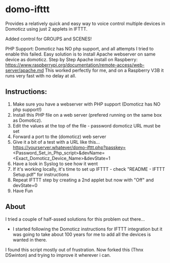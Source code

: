 # domo-ifttt

Provides a relatively quick and easy way to voice control multiple devices in Domoticz using just 2 applets in IFTTT.

Added control for GROUPS and SCENES!

PHP Support:
Domoticz has NO php support, and all attempts I tried to enable this failed.
Easy solution is to install Apache webserver on same device as domoticz.
Step by Step Apache install on Raspberry: https://www.raspberrypi.org/documentation/remote-access/web-server/apache.md 
This worked perfectly for me, and on a Raspberry V3B it runs very fast with no delay at all.

## Instructions:
1. Make sure you have a webserver with PHP support (Domoticz has NO php support!)
2. Install this PHP file on a web server (prefered running on the same box as Domoticz).
3. Edit the values at the top of the file - password domoticz URL must be set
4. Forward a port to the (domoticz) web server
5. Give it a bit of a test with a URL like this...  https://yourserver.whatever/domo-ifttt.php?passkey=<Password_Set_in_Php_script>&devName=<Exact_Domoticz_Device_Name>&devState=1
6. Have a look in Syslog to see how it went
7. If it's working locally, it's time to set up IFTTT - check "README - IFTTT Setup.pdf" for instructions
8. Repeat IFTTT step by creating a 2nd applet but now with "Off" and devState=0
9. Have Fun

## About
I tried a couple of half-assed solutions for this problem out there... 
- I started following the Domoticz instructions for IFTTT integration but it was going to take about 100 years for me to add all the devices is wanted in there.

I found this script mostly out of frustration.
Now forked this (Thnx DSwinton) and trying to improve it wherever i can.
